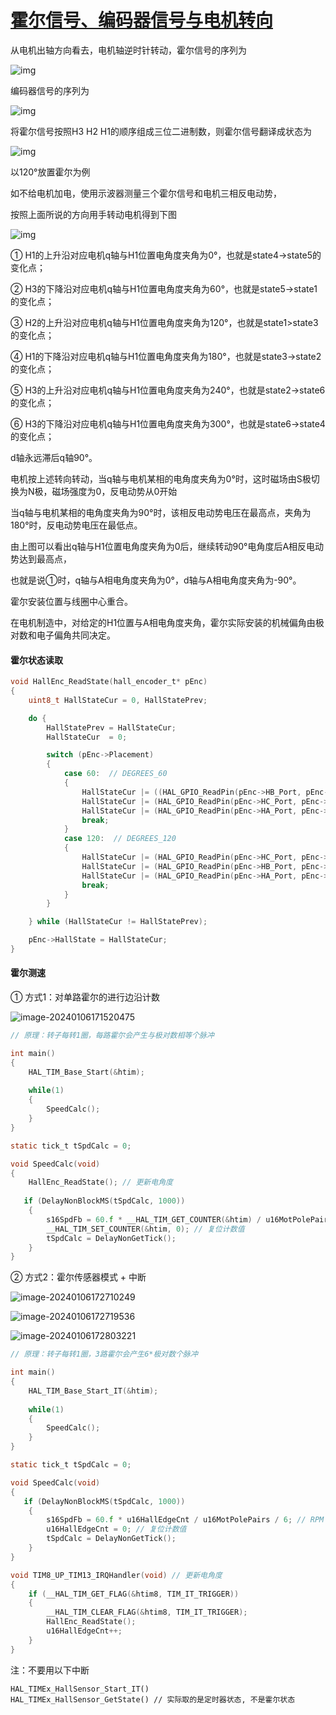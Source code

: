 # [霍尔信号、编码器信号与电机转向](https://www.cnblogs.com/smilingfrog/p/7771367.html)

从电机出轴方向看去，电机轴逆时针转动，霍尔信号的序列为

![img](.assest/ST_Hall/484857-20171102094302123-1029611777.png)

编码器信号的序列为

![img](.assest/ST_Hall/484857-20171102094655420-70829828.png)

将霍尔信号按照H3 H2 H1的顺序组成三位二进制数，则霍尔信号翻译成状态为

![img](.assest/ST_Hall/484857-20171102094946513-1949849365.png)

以120°放置霍尔为例

如不给电机加电，使用示波器测量三个霍尔信号和电机三相反电动势，

按照上面所说的方向用手转动电机得到下图

![img](.assest/ST_Hall/484857-20171102095325029-548477253.png)

① H1的上升沿对应电机q轴与H1位置电角度夹角为0°，也就是state4->state5的变化点；

② H3的下降沿对应电机q轴与H1位置电角度夹角为60°，也就是state5->state1的变化点；

③ H2的上升沿对应电机q轴与H1位置电角度夹角为120°，也就是state1>state3的变化点；

④ H1的下降沿对应电机q轴与H1位置电角度夹角为180°，也就是state3->state2的变化点；

⑤ H3的上升沿对应电机q轴与H1位置电角度夹角为240°，也就是state2->state6的变化点；

⑥ H3的下降沿对应电机q轴与H1位置电角度夹角为300°，也就是state6->state4的变化点；

d轴永远滞后q轴90°。

电机按上述转向转动，当q轴与电机某相的电角度夹角为0°时，这时磁场由S极切换为N极，磁场强度为0，反电动势从0开始

当q轴与电机某相的电角度夹角为90°时，该相反电动势电压在最高点，夹角为180°时，反电动势电压在最低点。

由上图可以看出q轴与H1位置电角度夹角为0后，继续转动90°电角度后A相反电动势达到最高点，

也就是说①时，q轴与A相电角度夹角为0°，d轴与A相电角度夹角为-90°。

霍尔安装位置与线圈中心重合。

在电机制造中，对给定的H1位置与A相电角度夹角，霍尔实际安装的机械偏角由极对数和电子偏角共同决定。







#### 霍尔状态读取

```c
void HallEnc_ReadState(hall_encoder_t* pEnc)
{
    uint8_t HallStateCur = 0, HallStatePrev;

    do {
        HallStatePrev = HallStateCur;
        HallStateCur  = 0;

        switch (pEnc->Placement)
        {
            case 60:  // DEGREES_60
            {
                HallStateCur |= ((HAL_GPIO_ReadPin(pEnc->HB_Port, pEnc->HB_Pin) == GPIO_PIN_SET) ^ 1) << 2;
                HallStateCur |= (HAL_GPIO_ReadPin(pEnc->HC_Port, pEnc->HC_Pin) == GPIO_PIN_SET) << 1;
                HallStateCur |= (HAL_GPIO_ReadPin(pEnc->HA_Port, pEnc->HA_Pin) == GPIO_PIN_SET);
                break;
            }
            case 120:  // DEGREES_120
            {
                HallStateCur |= (HAL_GPIO_ReadPin(pEnc->HC_Port, pEnc->HC_Pin) == GPIO_PIN_SET) << 2;
                HallStateCur |= (HAL_GPIO_ReadPin(pEnc->HB_Port, pEnc->HB_Pin) == GPIO_PIN_SET) << 1;
                HallStateCur |= (HAL_GPIO_ReadPin(pEnc->HA_Port, pEnc->HA_Pin) == GPIO_PIN_SET);
                break;
            }
        }

    } while (HallStateCur != HallStatePrev);

    pEnc->HallState = HallStateCur;
}

```

#### 霍尔测速

① 方式1：对单路霍尔的进行边沿计数

![image-20240106171520475](.assest/ST_Hall/image-20240106171520475.png)

```c
// 原理：转子每转1圈，每路霍尔会产生与极对数相等个脉冲

int main()
{
    HAL_TIM_Base_Start(&htim);
    
    while(1)
    {
        SpeedCalc();
    }
}

static tick_t tSpdCalc = 0;

void SpeedCalc(void)
{
    HallEnc_ReadState(); // 更新电角度
    
   if (DelayNonBlockMS(tSpdCalc, 1000))
    {
        s16SpdFb = 60.f * __HAL_TIM_GET_COUNTER(&htim) / u16MotPolePairs; // RPM
        __HAL_TIM_SET_COUNTER(&htim, 0); // 复位计数值
        tSpdCalc = DelayNonGetTick();
    }
}
```

② 方式2：霍尔传感器模式 + 中断

![image-20240106172710249](.assest/ST_Hall/image-20240106172710249.png)

![image-20240106172719536](.assest/ST_Hall/image-20240106172719536.png)

![image-20240106172803221](.assest/ST_Hall/image-20240106172803221.png)

```c
// 原理：转子每转1圈，3路霍尔会产生6*极对数个脉冲

int main()
{
    HAL_TIM_Base_Start_IT(&htim);
    
    while(1)
    {
        SpeedCalc();
    }
}

static tick_t tSpdCalc = 0;

void SpeedCalc(void)
{
   if (DelayNonBlockMS(tSpdCalc, 1000))
    {
        s16SpdFb = 60.f * u16HallEdgeCnt / u16MotPolePairs / 6; // RPM
        u16HallEdgeCnt = 0; // 复位计数值
        tSpdCalc = DelayNonGetTick();
    }
}

void TIM8_UP_TIM13_IRQHandler(void) // 更新电角度
{
	if (__HAL_TIM_GET_FLAG(&htim8, TIM_IT_TRIGGER))
    {
        __HAL_TIM_CLEAR_FLAG(&htim8, TIM_IT_TRIGGER);
        HallEnc_ReadState();
        u16HallEdgeCnt++;
    }
}
```

注：不要用以下中断

```
HAL_TIMEx_HallSensor_Start_IT() 
HAL_TIMEx_HallSensor_GetState() // 实际取的是定时器状态, 不是霍尔状态
```


